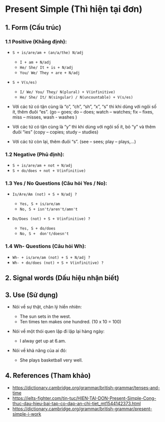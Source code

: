# Present Simple (Thì hiện tại đơn)

## 1. Form (Cấu trúc)

### 1.1 Positive (Khằng định):
- `S + is/are/am + (an/a/the) N/adj`
  - `I + am + N/adj`
  - `He/ She/ It + is + N/adj`
  - `You/ We/ They + are + N/adj`

- `S + V(s/es)`
  - `I/ We/ You/ They/ N(plural) + V(infinitive)`
  - `He/ She/ It/ N(singular) / N(uncountable) + V(s/es)`

- Với các từ có tận cùng là “o”, “ch”, “sh”, “x”, “s” thì khi dùng với ngôi số ít, thêm đuôi “es”. (go – goes; do – does; watch – watches; fix – fixes, miss – misses, wash - washes )
- Với các từ có tận cùng là “y” thì khi dùng với ngôi số ít, bỏ “y” và thêm đuôi “ies” (copy – copies; study – studies)
- Với các từ còn lại, thêm đuôi “s”. (see – sees; play – plays,…)

### 1.2 Negative (Phủ định):
- `S + is/are/am + not + N/adj`
- `S + do/does + not + V(infinitive)`

### 1.3 Yes / No Questions (Câu hỏi Yes / No):
- `Is/Are/Am (not) + S + N/adj ?`
  - `Yes, S + is/are/am`
  - `No, S + isn't/aren't/amn't`

- `Do/Does (not) + S + V(infinitive) ?`
  - `Yes, S + do/does`
  - `No, S +  don't/doesn't`

### 1.4 Wh- Questions (Câu hỏi Wh):
- `Wh- + is/are/am (not) + S + N/adj ?`
- `Wh- + do/does (not) + S + V(infinitive) ?`

## 2. Signal words (Dấu hiệu nhận biết)

## 3. Use (Sử dụng)
- Nói về sự thật, chân lý hiển nhiên:
  - The sun sets in the west.
  - Ten times ten makes one hundred. (10 x 10 = 100)

- Nói về một thói quen lặp đi lặp lại hàng ngày:
  - I alway get up at 6.am.

- Nói về khả năng của ai đó:
  - She plays basketball very well.

## 4. References (Tham khảo)
- https://dictionary.cambridge.org/grammar/british-grammar/tenses-and-time
- https://ielts-fighter.com/tin-tuc/HIEN-TAI-DON-Present-Simple-Cong-thuc-dau-hieu-bai-tap-co-dap-an-chi-tiet_mt1544142373.html
- https://dictionary.cambridge.org/grammar/british-grammar/present-simple-i-work
